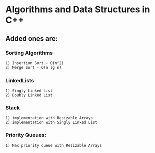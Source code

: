# Algorithms and Data Structures in C++

## Added ones are:

### Sorting Algorithms
    1) Insertion Sort - O(n^2)
    2) Merge Sort - O(n lg n)

### LinkedLists
    1) Singly Linked List
    2) Doubly Linked List
### Stack 
    1) implementation with Resizable Arrays
    2) implementation with Singly Linked List
### Priority Queues:
    1) Max priority queue with Resizable Arrays    